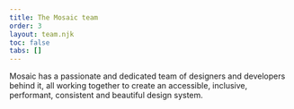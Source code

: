 ```yaml
---
title: The Mosaic team
order: 3
layout: team.njk
toc: false
tabs: []
---
```


Mosaic has a passionate and dedicated team of designers and developers behind it, all working together to create an accessible, inclusive, performant, consistent and beautiful design system.
